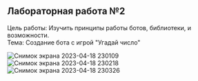 ## Лабораторная работа №2
Цель работы: Изучить принципы работы ботов, библиотеки, и возможности.<br>
Тема: Создание бота с игрой "Угадай число"



![Снимок экрана 2023-04-18 230109](https://user-images.githubusercontent.com/124796450/232851011-27dad38d-d1e9-4e92-8c4f-5c23d58e48e4.png)
![Снимок экрана 2023-04-18 230218](https://user-images.githubusercontent.com/124796450/232851145-a447c579-fe9f-4e9b-b036-633209b3c132.png)
![Снимок экрана 2023-04-18 230326](https://user-images.githubusercontent.com/124796450/232851462-cea96530-0801-4464-bc71-736f2b172587.png)
